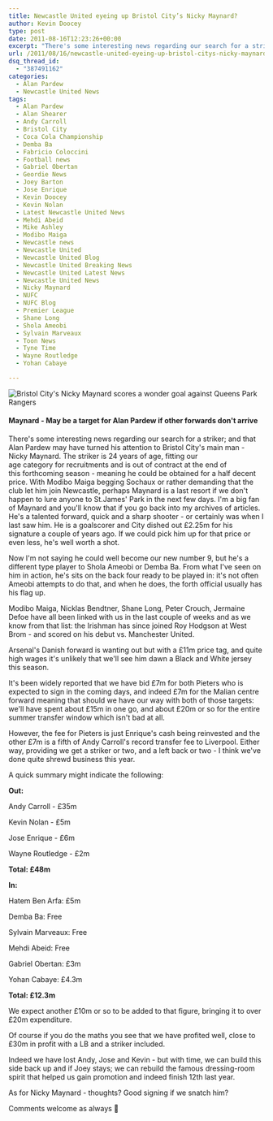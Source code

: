 ```yaml
---
title: Newcastle United eyeing up Bristol City’s Nicky Maynard?
author: Kevin Doocey
type: post
date: 2011-08-16T12:23:26+00:00
excerpt: "There's some interesting news regarding our search for a striker; and that Alan Pardew may have turned his attention to Bristol City's main man - Nicky Maynard.."
url: /2011/08/16/newcastle-united-eyeing-up-bristol-citys-nicky-maynard/
dsq_thread_id:
  - "387491162"
categories:
  - Alan Pardew
  - Newcastle United News
tags:
  - Alan Pardew
  - Alan Shearer
  - Andy Carroll
  - Bristol City
  - Coca Cola Championship
  - Demba Ba
  - Fabricio Coloccini
  - Football news
  - Gabriel Obertan
  - Geordie News
  - Joey Barton
  - Jose Enrique
  - Kevin Doocey
  - Kevin Nolan
  - Latest Newcastle United News
  - Mehdi Abeid
  - Mike Ashley
  - Modibo Maiga
  - Newcastle news
  - Newcastle United
  - Newcastle United Blog
  - Newcastle United Breaking News
  - Newcastle United Latest News
  - Newcastle United News
  - Nicky Maynard
  - NUFC
  - NUFC Blog
  - Premier League
  - Shane Long
  - Shola Ameobi
  - Sylvain Marveaux
  - Toon News
  - Tyne Time
  - Wayne Routledge
  - Yohan Cabaye

---
```

![Bristol City's Nicky Maynard scores a wonder goal against Queens Park Rangers](http://www.tynetime.com/wp-content/uploads/2011/08/Bristol-Citys-Nicky-Maynard.jpg "Bristol-Citys-Nicky-Maynard")

#### Maynard - May be a target for Alan Pardew if other forwards don't arrive

There's some interesting news regarding our search for a striker; and that Alan Pardew may have turned his attention to Bristol City's main man - Nicky Maynard. The striker is 24 years of age, fitting our age category for recruitments and is out of contract at the end of this forthcoming season - meaning he could be obtained for a half decent price. With Modibo Maiga begging Sochaux or rather demanding that the club let him join Newcastle, perhaps Maynard is a last resort if we  don't happen to lure anyone to St.James' Park in the next few days. I'm a big fan of Maynard and you'll know that if you go back into my archives of articles. He's a talented forward, quick and a sharp shooter - or certainly was when I last saw him. He is a goalscorer and City dished out £2.25m for his signature a couple of years ago. If we could pick him up for that price or even less, he's well worth a shot.

Now I'm not saying he could well become our new number 9, but he's a different type player to Shola Ameobi or Demba Ba. From what I've seen on him in action, he's sits on the back four ready to be played in: it's not often Ameobi attempts to do that, and when he does, the forth official usually has his flag up.

Modibo Maiga, Nicklas Bendtner, Shane Long, Peter Crouch, Jermaine Defoe have all been linked with us in the last couple of weeks and as we know from that list: the Irishman has since joined Roy Hodgson at West Brom - and scored on his debut vs. Manchester United.

Arsenal's Danish forward is wanting out but with a £11m price tag, and quite high wages it's unlikely that we'll see him dawn a Black and White jersey this season.

It's been widely reported that we have bid £7m for both Pieters who is expected to sign in the coming days, and indeed £7m for the Malian centre forward meaning that should we have our way with both of those targets: we'll have spent about £15m in one go, and about £20m or so for the entire summer transfer window which isn't bad at all.

However, the fee for Pieters is just Enrique's cash being reinvested and the other £7m is a fifth of Andy Carroll's record transfer fee to Liverpool. Either way, providing we get a striker or two, and a left back or two - I think we've done quite shrewd business this year.

A quick summary might indicate the following:

**Out:**

Andy Carroll - £35m

Kevin Nolan - £5m

Jose Enrique - £6m

Wayne Routledge - £2m

**Total: £48m**

**In:**

Hatem Ben Arfa: £5m

Demba Ba: Free

Sylvain Marveaux: Free

Mehdi Abeid: Free

Gabriel Obertan: £3m

Yohan Cabaye: £4.3m

**Total: £12.3m**

We expect another £10m or so to be added to that figure, bringing it to over £20m expenditure.

Of course if you do the maths you see that we have profited well, close to £30m in profit with a LB and a striker included.

Indeed we have lost Andy, Jose and Kevin - but with time, we can build this side back up and if Joey stays; we can rebuild the famous dressing-room spirit that helped us gain promotion and indeed finish 12th last year.

As for Nicky Maynard - thoughts? Good signing if we snatch him?

Comments welcome as always 🙂
